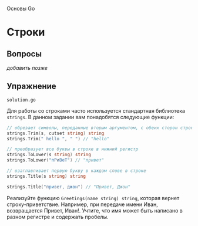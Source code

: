 Основы Go

# Строки

## Вопросы

_добавить позже_

## Упражнение

`solution.go`

Для работы со строками часто используется стандартная библиотека `strings`. В данном задании вам понадобятся следующие функции:

```go
// обрезает символы, переданные вторым аргументом, с обеих сторон строки
strings.Trim(s, cutset string) string
strings.Trim(" hello ", " ") // "hello"

// преобразует все буквы в строке в нижний регистр
strings.ToLower(s string) string
strings.ToLower("пРиВеТ") // "привет"

// озаглавливает первую букву в каждом слове в строке
strings.Title(s string) string

strings.Title("привет, джон") // "Привет, Джон"
```

Реализуйте функцию `Greetings(name string) string`, которая вернет строку-приветствие. Например, при передаче имени Иван, возвращается Привет, Иван!. Учтите, что имя может быть написано в разном регистре и содержать пробелы.
